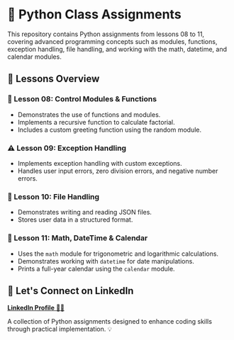 # 🚀 Python Class Assignments

This repository contains Python assignments from lessons 08 to 11, covering advanced programming concepts such as modules, functions, exception handling, file handling, and working with the math, datetime, and calendar modules.

## 📌 Lessons Overview

### 📜 Lesson 08: Control Modules & Functions
-  Demonstrates the use of functions and modules.
-  Implements a recursive function to calculate factorial.
-  Includes a custom greeting function using the random module.

### ⚠️ Lesson 09: Exception Handling
-  Implements exception handling with custom exceptions.
-  Handles user input errors, zero division errors, and negative number errors.

### 📂 Lesson 10: File Handling
-  Demonstrates writing and reading JSON files.
-  Stores user data in a structured format.

### 🧮 Lesson 11: Math, DateTime & Calendar
-  Uses the `math` module for trigonometric and logarithmic calculations.
-  Demonstrates working with `datetime` for date manipulations.
-  Prints a full-year calendar using the `calendar` module.


## 🔗 Let's Connect on LinkedIn
[**LinkedIn Profile** 👩‍💻](https://www.linkedin.com/in/aleha-shareef/)

A collection of Python assignments designed to enhance coding skills through practical implementation. 💡



